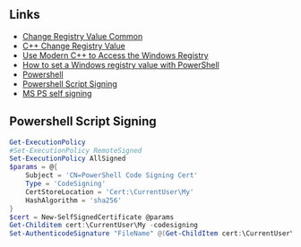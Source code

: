 ## Links

* [Change Registry Value Common](https://stackoverflow.com/a/864073/2523401)
* [C++ Change Registry Value](https://cplusplus.com/forum/general/50264/)
* [Use Modern C++ to Access the Windows Registry](https://learn.microsoft.com/en-us/archive/msdn-magazine/2017/may/c-use-modern-c-to-access-the-windows-registry)
* [How to set a Windows registry value with PowerShell](https://www.advancedinstaller.com/set-windows-registry-value-with-powershell.html)
* [Powershell](https://habr.com/ru/companies/ruvds/articles/487876/)
* [Powershell Script Signing](https://habr.com/ru/articles/137884/)
* [MS PS self signing](https://learn.microsoft.com/ru-ru/powershell/module/microsoft.powershell.core/about/about_signing?view=powershell-5.1)

## Powershell Script Signing

```powershell
Get-ExecutionPolicy
#Set-ExecutionPolicy RemoteSigned
Set-ExecutionPolicy AllSigned
$params = @{
    Subject = 'CN=PowerShell Code Signing Cert'
    Type = 'CodeSigning'
    CertStoreLocation = 'Cert:\CurrentUser\My'
    HashAlgorithm = 'sha256'
}
$cert = New-SelfSignedCertificate @params
Get-Childitem cert:\CurrentUser\My -codesigning
Set-AuthenticodeSignature "FileName" @(Get-ChildItem cert:\CurrentUser\My -codesigning)[0]
```
